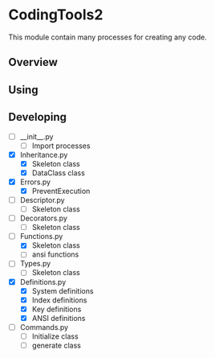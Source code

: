 # CodingTools2
This module contain many processes for creating any code.

## Overview

## Using

## Developing
- [ ] \_\_init__.py
  - [ ] Import processes
- [x] Inheritance.py
  - [x] Skeleton class
  - [x] DataClass class
- [x] Errors.py
  - [x] PreventExecution
- [ ] Descriptor.py
  - [ ] Skeleton class
- [ ] Decorators.py
  - [ ] Skeleton class
- [ ] Functions.py
  - [x] Skeleton class
  - [ ] ansi functions
- [ ] Types.py
  - [ ] Skeleton class
- [x] Definitions.py
  - [x] System definitions
  - [x] Index definitions
  - [x] Key definitions
  - [x] ANSI definitions
- [ ] Commands.py
  - [ ] Initialize class
  - [ ] generate class

